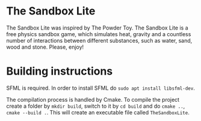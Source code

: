 # The Sandbox Lite

The Sandbox Lite was inspired by The Powder Toy. The Sandbox Lite is a free physics sandbox game, which simulates heat, gravity and a countless number of interactions between different substances, such as water, sand, wood and stone. Please, enjoy!

# Building instructions

SFML is required. In order to install SFML do `sudo apt install libsfml-dev`.

The compilation process is handled by Cmake. To compile the project create a folder by `mkdir build`, switch to it by `cd build` and do `cmake ..`, `cmake --build .`. This will create an executable file called `TheSandboxLite`.
